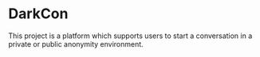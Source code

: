 # DarkCon
This project is a platform which supports users to start a conversation in a private or public anonymity environment.
